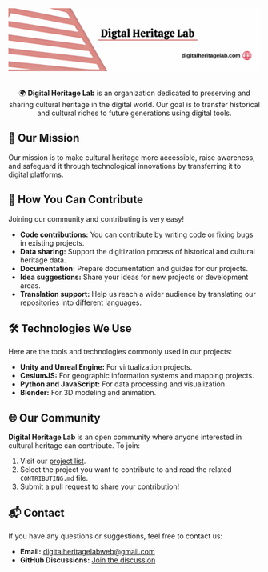 <div align="center">
<img src="https://raw.githubusercontent.com/Digital-Heritage-Lab/.github/refs/heads/main/src/Digital%20Heritage%20Lab%20-%20Banner.png">
<br><br>
  <p>🌍 <strong>Digital Heritage Lab</strong> is an organization dedicated to preserving and sharing cultural heritage in the digital world. Our goal is to transfer historical and cultural riches to future generations using digital tools.</p>
  
</div>
<h2>🎯 Our Mission</h2>

<p>Our mission is to make cultural heritage more accessible, raise awareness, and safeguard it through technological innovations by transferring it to digital platforms.</p>

<h2>🚀 How You Can Contribute</h2>

<p>Joining our community and contributing is very easy!</p>
<ul>
  <li><strong>Code contributions:</strong> You can contribute by writing code or fixing bugs in existing projects.</li>
  <li><strong>Data sharing:</strong> Support the digitization process of historical and cultural heritage data.</li>
  <li><strong>Documentation:</strong> Prepare documentation and guides for our projects.</li>
  <li><strong>Idea suggestions:</strong> Share your ideas for new projects or development areas.</li>
  <li><strong>Translation support:</strong> Help us reach a wider audience by translating our repositories into different languages.</li>
</ul>

<h2>🛠 Technologies We Use</h2>

<p>Here are the tools and technologies commonly used in our projects:</p>
<ul>
  <li><strong>Unity and Unreal Engine:</strong> For virtualization projects.</li>
  <li><strong>CesiumJS:</strong> For geographic information systems and mapping projects.</li>
  <li><strong>Python and JavaScript:</strong> For data processing and visualization.</li>
  <li><strong>Blender:</strong> For 3D modeling and animation.</li>
</ul>

<h2>🌐 Our Community</h2>

<p><strong>Digital Heritage Lab</strong> is an open community where anyone interested in cultural heritage can contribute. To join:</p>
<ol>
  <li>Visit our <a href="https://github.com/orgs/Digital-Heritage-Lab/repositories" target="_blank">project list</a>.</li>
  <li>Select the project you want to contribute to and read the related <code>CONTRIBUTING.md</code> file.</li>
  <li>Submit a pull request to share your contribution!</li>
</ol>

<h2>📬 Contact</h2>

<p>If you have any questions or suggestions, feel free to contact us:</p>
<ul>
  <li><strong>Email:</strong> <a href="mailto:digitalheritagelabweb@gmail.com">digitalheritagelabweb@gmail.com</a></li>
  <li><strong>GitHub Discussions:</strong> <a href="https://github.com/orgs/Digital-Heritage-Lab/discussions" target="_blank">Join the discussion</a></li>
</ul>
